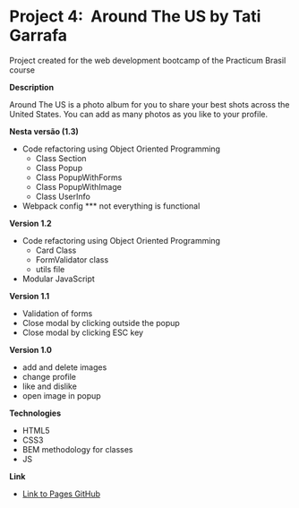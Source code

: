 # Project 4:  Around The US by Tati Garrafa

Project created for the web development bootcamp of the Practicum Brasil course

**Description**

Around The US is a photo album for you to share your best shots across the United States. You can add as many photos as you like to your profile.

**Nesta versão (1.3)**

- Code refactoring using Object Oriented Programming
  - Class Section
  - Class Popup
  - Class PopupWithForms
  - Class PopupWithImage
  - Class UserInfo
- Webpack config
  \*\*\* not everything is functional

**Version 1.2**

- Code refactoring using Object Oriented Programming
  - Card Class
  - FormValidator class
  - utils file
- Modular JavaScript

**Version 1.1**

- Validation of forms
- Close modal by clicking outside the popup
- Close modal by clicking ESC key

**Version 1.0**

- add and delete images
- change profile
- like and dislike
- open image in popup

**Technologies**

- HTML5
- CSS3
- BEM methodology for classes
- JS

**Link**

- [Link to Pages GitHub](https://garrafatati.github.io/web_project_4_ptbr/index.html)
